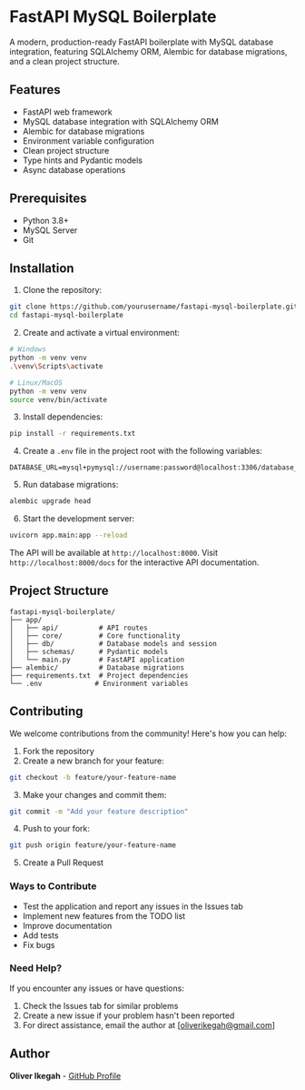 # FastAPI MySQL Boilerplate

A modern, production-ready FastAPI boilerplate with MySQL database integration, featuring SQLAlchemy ORM, Alembic for database migrations, and a clean project structure.

## Features

- FastAPI web framework
- MySQL database integration with SQLAlchemy ORM
- Alembic for database migrations
- Environment variable configuration
- Clean project structure
- Type hints and Pydantic models
- Async database operations

## Prerequisites

- Python 3.8+
- MySQL Server
- Git

## Installation

1. Clone the repository:
```bash
git clone https://github.com/yourusername/fastapi-mysql-boilerplate.git
cd fastapi-mysql-boilerplate
```

2. Create and activate a virtual environment:
```bash
# Windows
python -m venv venv
.\venv\Scripts\activate

# Linux/MacOS
python -m venv venv
source venv/bin/activate
```

3. Install dependencies:
```bash
pip install -r requirements.txt
```

4. Create a `.env` file in the project root with the following variables:
```env
DATABASE_URL=mysql+pymysql://username:password@localhost:3306/database_name
```

5. Run database migrations:
```bash
alembic upgrade head
```

6. Start the development server:
```bash
uvicorn app.main:app --reload
```

The API will be available at `http://localhost:8000`. Visit `http://localhost:8000/docs` for the interactive API documentation.

## Project Structure

```
fastapi-mysql-boilerplate/
├── app/
│   ├── api/          # API routes
│   ├── core/         # Core functionality
│   ├── db/           # Database models and session
│   ├── schemas/      # Pydantic models
│   └── main.py       # FastAPI application
├── alembic/          # Database migrations
├── requirements.txt  # Project dependencies
└── .env             # Environment variables
```

## Contributing

We welcome contributions from the community! Here's how you can help:

1. Fork the repository
2. Create a new branch for your feature:
```bash
git checkout -b feature/your-feature-name
```

3. Make your changes and commit them:
```bash
git commit -m "Add your feature description"
```

4. Push to your fork:
```bash
git push origin feature/your-feature-name
```

5. Create a Pull Request

### Ways to Contribute

- Test the application and report any issues in the Issues tab
- Implement new features from the TODO list
- Improve documentation
- Add tests
- Fix bugs

### Need Help?

If you encounter any issues or have questions:
1. Check the Issues tab for similar problems
2. Create a new issue if your problem hasn't been reported
3. For direct assistance, email the author at [oliverikegah@gmail.com]

## Author

**Oliver Ikegah** - [GitHub Profile](https://github.com/oliverTwist2)

